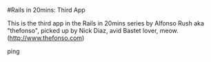 #Rails in 20mins: Third App

This is the third app in the Rails in 20mins series by Alfonso Rush aka "thefonso", picked up by Nick Diaz, avid Bastet lover, meow. (http://www.thefonso.com)

ping